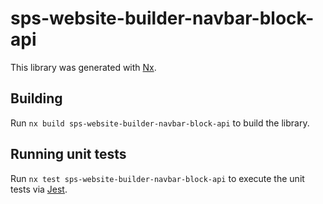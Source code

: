 # sps-website-builder-navbar-block-api

This library was generated with [Nx](https://nx.dev).

## Building

Run `nx build sps-website-builder-navbar-block-api` to build the library.

## Running unit tests

Run `nx test sps-website-builder-navbar-block-api` to execute the unit tests via [Jest](https://jestjs.io).
